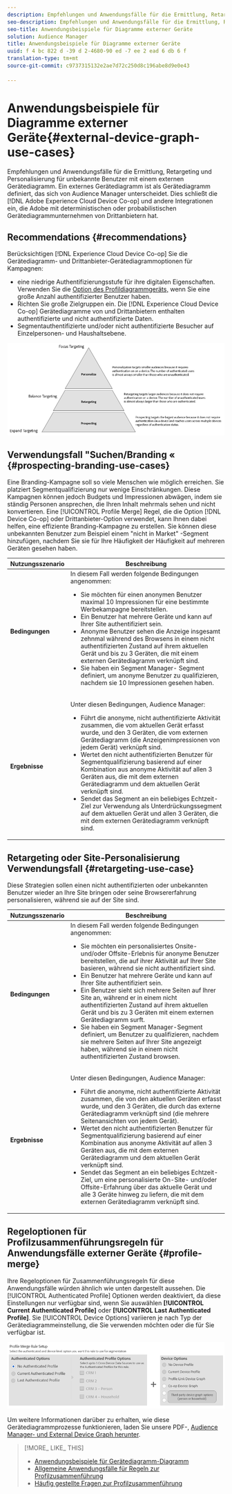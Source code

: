 ```yaml
---
description: Empfehlungen und Anwendungsfälle für die Ermittlung, Retargeting und Personalisierung für unbekannte Benutzer mit einem externen Gerätediagramm. Ein externes Gerätediagramm ist als Gerätediagramm definiert, das sich von Audience Manager unterscheidet. Dies umfasst die Adobe Experience Cloud Device Co-op und andere Integrationen, die Adobe mit deterministischen oder probabilistischen Gerätediagrammunternehmen von Drittanbietern hat.
seo-description: Empfehlungen und Anwendungsfälle für die Ermittlung, Retargeting und Personalisierung für unbekannte Benutzer mit einem externen Gerätediagramm. Ein externes Gerätediagramm ist als Gerätediagramm definiert, das sich von Audience Manager unterscheidet. Dies umfasst die Adobe Experience Cloud Device Co-op und andere Integrationen, die Adobe mit deterministischen oder probabilistischen Gerätediagrammunternehmen von Drittanbietern hat.
seo-title: Anwendungsbeispiele für Diagramme externer Geräte
solution: Audience Manager
title: Anwendungsbeispiele für Diagramme externer Geräte
uuid: f 4 bc 822 d -39 d 2-4680-90 ed -7 ee 2 ead 6 db 6 f
translation-type: tm+mt
source-git-commit: c9737315132e2ae7d72c250d8c196abe8d9e0e43

---
```



# Anwendungsbeispiele für Diagramme externer Geräte{#external-device-graph-use-cases}

Empfehlungen und Anwendungsfälle für die Ermittlung, Retargeting und Personalisierung für unbekannte Benutzer mit einem externen Gerätediagramm. Ein externes Gerätediagramm ist als Gerätediagramm definiert, das sich von Audience Manager unterscheidet. Dies schließt die [!DNL Adobe Experience Cloud Device Co-op] und andere Integrationen ein, die Adobe mit deterministischen oder probabilistischen Gerätediagrammunternehmen von Drittanbietern hat.

## Recommendations {#recommendations}

Berücksichtigen [!DNL Experience Cloud Device Co-op] Sie die Gerätediagramm- und Drittanbieter-Gerätediagrammoptionen für Kampagnen:

* eine niedrige Authentifizierungsstufe für ihre digitalen Eigenschaften. Verwenden Sie die [Option des Profildiagrammgeräts,](../../features/profile-merge-rules/merge-rule-definitions.md#device-options) wenn Sie eine große Anzahl authentifizierter Benutzer haben.
* Richten Sie große Zielgruppen ein. Die [!DNL Experience Cloud Device Co-op] Gerätediagramme von und Drittanbietern enthalten authentifizierte und nicht authentifizierte Daten.
* Segmentauthentifizierte und/oder nicht authentifizierte Besucher auf Einzelpersonen- und Haushaltsebene.

![](assets/merge-rule-triangle1.png)

## Verwendungsfall &quot;Suchen/Branding « {#prospecting-branding-use-cases}

Eine Branding-Kampagne soll so viele Menschen wie möglich erreichen. Sie platziert Segmentqualifizierung nur wenige Einschränkungen. Diese Kampagnen können jedoch Budgets und Impressionen abwägen, indem sie ständig Personen ansprechen, die Ihren Inhalt mehrmals sehen und nicht konvertieren. Eine [!UICONTROL Profile Merge] Regel, die die Option [!DNL Device Co-op] oder Drittanbieter-Option verwendet, kann Ihnen dabei helfen, eine effiziente Branding-Kampagne zu erstellen. Sie können diese unbekannten Benutzer zum Beispiel einem &quot;nicht in Market&quot; -Segment hinzufügen, nachdem Sie sie für Ihre Häufigkeit der Häufigkeit auf mehreren Geräten gesehen haben.

<table id="table_00F6EED172574E80A38CADA8A92A23B1"> 
 <thead> 
  <tr> 
   <th colname="col1" class="entry"> Nutzungsszenario </th> 
   <th colname="col2" class="entry"> Beschreibung </th> 
  </tr> 
 </thead>
 <tbody> 
  <tr> 
   <td colname="col1"> <p> <b>Bedingungen</b> </p> </td> 
   <td colname="col2">In diesem Fall werden folgende Bedingungen angenommen: <p> 
     <ul id="ul_F5CA7EE525774F7EBA5FBB5F94E4EDC8"> 
      <li id="li_81AE304924724146A24FAB5B6533AD8E">Sie möchten für einen anonymen Benutzer maximal 10 Impressionen für eine bestimmte Werbekampagne bereitstellen. </li> 
      <li id="li_E371F989735245B0B82433DE240D56D0">Ein Benutzer hat mehrere Geräte und kann auf Ihrer Site authentifiziert sein. </li> 
      <li id="li_9231ABE15CA249E6B79D8BF0E511FD33">Anonyme Benutzer sehen die Anzeige insgesamt zehnmal während des Browsens in einem nicht authentifizierten Zustand auf ihrem aktuellen Gerät und bis zu 3 Geräten, die mit einem externen Gerätediagramm verknüpft sind. </li> 
      <li id="li_8C276C07019C49EFA3A0D0D54CF73C31">Sie haben ein <span class="keyword"> Segment Manager-</span> Segment definiert, um anonyme Benutzer zu qualifizieren, nachdem sie 10 Impressionen gesehen haben. </li> 
     </ul> </p> </td> 
  </tr> 
  <tr> 
   <td colname="col1"> <p> <b>Ergebnisse</b> </p> </td> 
   <td colname="col2"> <p>Unter diesen Bedingungen, <span class="keyword"> Audience Manager</span>: </p> <p> 
     <ul id="ul_8E988B1005324526BC6DC6637BBACCFB"> 
      <li id="li_C9DD546754914BACB8F4C92C7D4ED70E">Führt die anonyme, nicht authentifizierte Aktivität zusammen, die vom aktuellen Gerät erfasst wurde, und den 3 Geräten, die vom externen Gerätediagramm (die Anzeigenimpressionen von jedem Gerät) verknüpft sind. </li> 
      <li id="li_FB55CB9116074525BA30FF062D1136AE">Wertet den nicht authentifizierten Benutzer für Segmentqualifizierung basierend auf einer Kombination aus anonyme Aktivität auf allen 3 Geräten aus, die mit dem externen Gerätediagramm und dem aktuellen Gerät verknüpft sind. </li> 
      <li id="li_B28EB32F718145A7ABBDAC0AF75E2AFC">Sendet das Segment an ein beliebiges Echtzeit-Ziel zur Verwendung als Unterdrückungssegment auf dem aktuellen Gerät und allen 3 Geräten, die mit dem externen Gerätediagramm verknüpft sind. </li> 
     </ul> </p> </td> 
  </tr> 
 </tbody> 
</table>

## Retargeting oder Site-Personalisierung Verwendungsfall {#retargeting-use-case}

Diese Strategien sollen einen nicht authentifizierten oder unbekannten Benutzer wieder an Ihre Site bringen oder seine Browsererfahrung personalisieren, während sie auf der Site sind.

<table id="table_0EE2052AA3E744B3B76036FC06B5A453"> 
 <thead> 
  <tr> 
   <th colname="col1" class="entry"> Nutzungsszenario </th> 
   <th colname="col2" class="entry"> Beschreibung </th> 
  </tr> 
 </thead>
 <tbody> 
  <tr> 
   <td colname="col1"> <p> <b>Bedingungen</b> </p> </td> 
   <td colname="col2">In diesem Fall werden folgende Bedingungen angenommen: <p> 
     <ul id="ul_FD0B869B4AF3453FAEC9BA3A45ABF039"> 
      <li id="li_8E30BAED42E94AB3B81FCB1C7464E5FC">Sie möchten ein personalisiertes Onsite- und/oder Offsite-Erlebnis für anonyme Benutzer bereitstellen, die auf ihrer Aktivität auf Ihrer Site basieren, während sie nicht authentifiziert sind. </li> 
      <li id="li_3DBE53BA94324F1BA1C52A37AD4E426C">Ein Benutzer hat mehrere Geräte und kann auf Ihrer Site authentifiziert sein. </li> 
      <li id="li_F867AFBDC1A54CD6A68AB0EC196E27C9">Ein Benutzer sieht sich mehrere Seiten auf Ihrer Site an, während er in einem nicht authentifizierten Zustand auf ihrem aktuellen Gerät und bis zu 3 Geräten mit einem externen Gerätediagramm surft. </li> 
      <li id="li_7E35D77949CE4E69BD51655AA4C40BEE">Sie haben ein <span class="keyword"> Segment Manager-Segment</span> definiert, um Benutzer zu qualifizieren, nachdem sie mehrere Seiten auf Ihrer Site angezeigt haben, während sie in einem nicht authentifizierten Zustand browsen. </li> 
     </ul> </p> </td> 
  </tr> 
  <tr> 
   <td colname="col1"> <p> <b>Ergebnisse</b> </p> </td> 
   <td colname="col2"> <p>Unter diesen Bedingungen, <span class="wintitle"> Audience Manager</span>: </p> <p> 
     <ul id="ul_301339426B0643B295DC5B17E1939CFB"> 
      <li id="li_7E8BC3B179804F4A929497DE81E76911">Führt die anonyme, nicht authentifizierte Aktivität zusammen, die von den aktuellen Geräten erfasst wurde, und den 3 Geräten, die durch das externe Gerätediagramm verknüpft sind (die mehrere Seitenansichten von jedem Gerät). </li> 
      <li id="li_803EFD58AA124A5BBC8279C4DC695544">Wertet den nicht authentifizierten Benutzer für Segmentqualifizierung basierend auf einer Kombination aus anonyme Aktivität auf allen 3 Geräten aus, die mit dem externen Gerätediagramm und dem aktuellen Gerät verknüpft sind. </li> 
      <li id="li_98D749268CC5456CBC9CF3BF5EB91BA8">Sendet das Segment an ein beliebiges Echtzeit-Ziel, um eine personalisierte On-Site- und/oder Offsite-Erfahrung über das aktuelle Gerät und alle 3 Geräte hinweg zu liefern, die mit dem externen Gerätediagramm verknüpft sind. </li>
     </ul> </p> </td>
  </tr>
 </tbody>
</table>

## Regeloptionen für Profilzusammenführungsregeln für Anwendungsfälle externer Geräte {#profile-merge}

Ihre Regeloptionen für Zusammenführungsregeln für diese Anwendungsfälle würden ähnlich wie unten dargestellt aussehen. Die [!UICONTROL Authenticated Profile] Optionen werden deaktiviert, da diese Einstellungen nur verfügbar sind, wenn Sie auswählen **[!UICONTROL Current Authenticated Profile]** oder **[!UICONTROL Last Authenticated Profile]**. Sie [!UICONTROL Device Options] variieren je nach Typ der Gerätediagrammeinstellung, die Sie verwenden möchten oder die für Sie verfügbar ist.

![](assets/merge-rules-external.png)

Um weitere Informationen darüber zu erhalten, wie diese Gerätediagrammprozesse funktionieren, laden Sie unsere PDF-, [Audience Manager- und External Device Graph herunter](https://marketing.adobe.com/resources/help/en_US/aam/downloads/AAM_Device_Graphs.pdf).

>[!MORE_ LIKE_ THIS]
>
>* [Anwendungsbeispiele für Gerätediagramm-Diagramm](../../features/profile-merge-rules/profile-link-use-case.md)
>* [Allgemeine Anwendungsfälle für Regeln zur Profilzusammenführung](../../features/profile-merge-rules/merge-rule-targeting-options.md)
>* [Häufig gestellte Fragen zur Profilzusammenführung](../../faq/faq-profile-merge.md)

